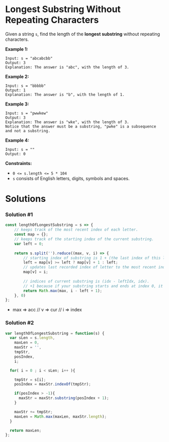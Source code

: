 # Longest Substring Without Repeating Characters

Given a string `s`, find the length of the **longest substring** without repeating characters.

**Example 1:**

```
Input: s = "abcabcbb"
Output: 3
Explanation: The answer is "abc", with the length of 3.

```

**Example 2:**

```
Input: s = "bbbbb"
Output: 1
Explanation: The answer is "b", with the length of 1.

```

**Example 3:**

```
Input: s = "pwwkew"
Output: 3
Explanation: The answer is "wke", with the length of 3.
Notice that the answer must be a substring, "pwke" is a subsequence and not a substring.

```

**Example 4:**

```
Input: s = ""
Output: 0

```

**Constraints:**

- `0 <= s.length <= 5 * 104`
- `s` consists of English letters, digits, symbols and spaces.

# Solutions

### Solution #1

```jsx
const lengthOfLongestSubstring = s => {
    // keeps track of the most recent index of each letter.
    const map = {};
    // keeps track of the starting index of the current substring.
    var left = 0;
    
    return s.split('').reduce((max, v, i) => {
        // starting index of substring is 1 + (the last index of this letter) to ensure this letter is not counted twice.
        left = map[v] >= left ? map[v] + 1 : left;
        // updates last recorded index of letter to the most recent index.
        map[v] = i;
        
        // indices of current substring is (idx - leftIdx, idx).
        // +1 because if your substring starts and ends at index 0, it still has a length of 1.
        return Math.max(max, i - left + 1);
    }, 0)
};
```

- max ⇒ acc // v ⇒ cur // i ⇒ index

### Solution #2

```jsx
var lengthOfLongestSubstring = function(s) {
  var sLen = s.length,
    maxLen = 0,
    maxStr = '',
    tmpStr,
    posIndex,
    i;

  for( i = 0 ; i < sLen; i++ ){

    tmpStr = s[i];
    posIndex = maxStr.indexOf(tmpStr);

    if(posIndex > -1){
      maxStr = maxStr.substring(posIndex + 1);
    }

    maxStr += tmpStr;
    maxLen = Math.max(maxLen, maxStr.length);
  }

  return maxLen;
};
```